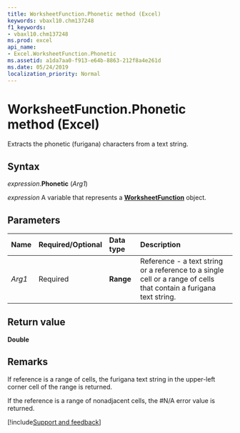 ```yaml
---
title: WorksheetFunction.Phonetic method (Excel)
keywords: vbaxl10.chm137248
f1_keywords:
- vbaxl10.chm137248
ms.prod: excel
api_name:
- Excel.WorksheetFunction.Phonetic
ms.assetid: a1da7aa0-f913-e64b-8863-212f8a4e261d
ms.date: 05/24/2019
localization_priority: Normal
---
```



# WorksheetFunction.Phonetic method (Excel)

Extracts the phonetic (furigana) characters from a text string.


## Syntax

_expression_.**Phonetic** (_Arg1_)

_expression_ A variable that represents a **[WorksheetFunction](Excel.WorksheetFunction.md)** object.


## Parameters

|Name|Required/Optional|Data type|Description|
|:-----|:-----|:-----|:-----|
| _Arg1_|Required| **Range**|Reference - a text string or a reference to a single cell or a range of cells that contain a furigana text string.|

## Return value

**Double**


## Remarks

If reference is a range of cells, the furigana text string in the upper-left corner cell of the range is returned.
    
If the reference is a range of nonadjacent cells, the #N/A error value is returned. 
    


[!include[Support and feedback](~/includes/feedback-boilerplate.md)]